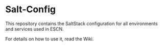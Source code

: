 # Salt-Config

This repository contains the SaltStack configuration for all environments and
services used in ESCN.

For details on how to use it, read the Wiki.

